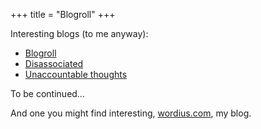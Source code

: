 +++
title = "Blogroll"
+++

Interesting blogs (to me anyway):

- [Blogroll](https://blogroll.org)
- [Disassociated](https://disassociated.com/)
- [Unaccountable thoughts](https://thoughts.uncountable.uk)

To be continued…

And one you might find interesting, [wordius.com](https://wordius.com), my blog.

